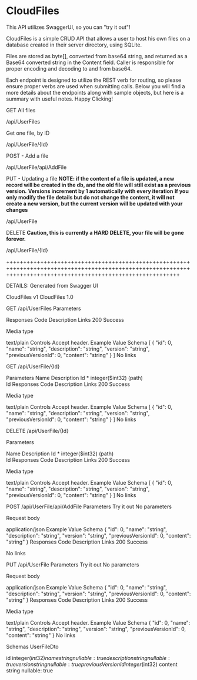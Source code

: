 # CloudFiles

This API utilizes SwaggerUI, so you can "try it out"!

CloudFiles is a simple CRUD API that allows a user to host his own files on a database created in their server directory, using SQLite. 

Files are stored as byte[], converted from base64 string, and returned as a Base64 converted string in the Content field. 
Caller is responsible for proper encoding and decoding to and from base64.

Each endpoint is designed to utilize the REST verb for routing, so please ensure proper verbs are used when submitting calls.
Below you will find a more details about the endpoints along with sample objects, but here is a summary with useful notes. Happy Clicking!

GET All files

  ​/api​/UserFiles

Get one file, by ID

  ​/api​/UserFile​/{Id}

POST - Add a file

  ​/api​/UserFile​/api​/AddFile
  
PUT - Updating a file
**NOTE: if the content of a file is updated, a new record will be created in the db, and the old file will still exist as a previous version.**
**Versions increment by 1 automatically with every iteration**
**If you only modify the file details but do not change the content, it will not create a new version, but the current version will be updated with your changes**
  
  ​/api​/UserFile

DELETE
**Caution, this is currently a HARD DELETE, your file will be gone forever.**

​/api​/UserFile​/{Id}

+++++++++++++++++++++++++++++++++++++++++++++++++++++++++++++++++++++++++++++++++++++++++++++++++++++++++++++++++++++++++++++++++++++++++++++++++++++++++++++++

DETAILS: 
Generated from Swagger UI

CloudFiles v1
CloudFiles
 1.0 
 
GET
​/api​/UserFiles
Parameters

Responses
Code	Description	Links
200	
Success

Media type

text/plain
Controls Accept header.
Example Value
Schema
[
  {
    "id": 0,
    "name": "string",
    "description": "string",
    "version": "string",
    "previousVersionId": 0,
    "content": "string"
  }
]
No links

GET
​/api​/UserFile​/{Id}

Parameters
Name	Description
Id *
integer($int32)
(path)	
Id
Responses
Code	Description	Links
200	
Success

Media type

text/plain
Controls Accept header.
Example Value
Schema
[
  {
    "id": 0,
    "name": "string",
    "description": "string",
    "version": "string",
    "previousVersionId": 0,
    "content": "string"
  }
]
No links

DELETE
​/api​/UserFile​/{Id}

Parameters

Name	Description
Id *
integer($int32)
(path)	
Id
Responses
Code	Description	Links
200	
Success

Media type

text/plain
Controls Accept header.
Example Value
Schema
[
  {
    "id": 0,
    "name": "string",
    "description": "string",
    "version": "string",
    "previousVersionId": 0,
    "content": "string"
  }
]
No links

POST
​/api​/UserFile​/api​/AddFile
Parameters
Try it out
No parameters

Request body

application/json
Example Value
Schema
{
  "id": 0,
  "name": "string",
  "description": "string",
  "version": "string",
  "previousVersionId": 0,
  "content": "string"
}
Responses
Code	Description	Links
200	
Success

No links

PUT
​/api​/UserFile
Parameters
Try it out
No parameters

Request body

application/json
Example Value
Schema
{
  "id": 0,
  "name": "string",
  "description": "string",
  "version": "string",
  "previousVersionId": 0,
  "content": "string"
}
Responses
Code	Description	Links
200	
Success

Media type

text/plain
Controls Accept header.
Example Value
Schema
{
  "id": 0,
  "name": "string",
  "description": "string",
  "version": "string",
  "previousVersionId": 0,
  "content": "string"
}
No links

Schemas
UserFileDto

id	integer($int32)
name	string
nullable: true
description	string
nullable: true
version	string
nullable: true
previousVersionId	integer($int32)
content	string
nullable: true

